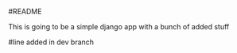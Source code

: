 #README

This is going to be a simple django app with a bunch of added stuff

#line added in dev branch
